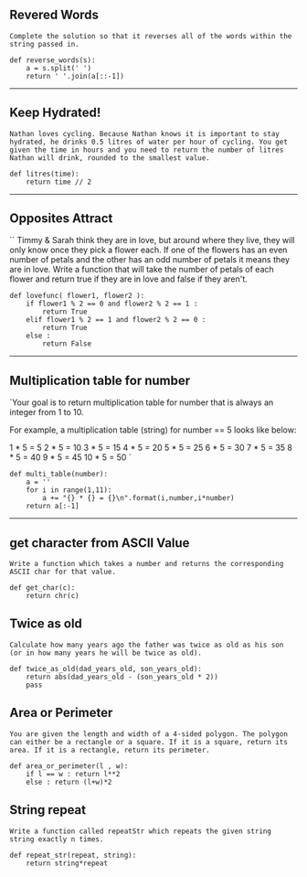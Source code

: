 ## Revered Words
`Complete the solution so that it reverses all of the words within the string passed in. `
```
def reverse_words(s):
    a = s.split(' ')
    return ' '.join(a[::-1])
```
--------------
## Keep Hydrated!
`Nathan loves cycling.
Because Nathan knows it is important to stay hydrated, he drinks 0.5 litres of water per hour of cycling.
You get given the time in hours and you need to return the number of litres Nathan will drink, rounded to the smallest value.`

```
def litres(time):
    return time // 2
```
--------
## Opposites Attract

``
Timmy & Sarah think they are in love, but around where they live, they will only know once they pick a flower each. If one of the flowers has an even number of petals and the other has an odd number of petals it means they are in love.
Write a function that will take the number of petals of each flower and return true if they are in love and false if they aren't.
```
def lovefunc( flower1, flower2 ):
    if flower1 % 2 == 0 and flower2 % 2 == 1 :
        return True
    elif flower1 % 2 == 1 and flower2 % 2 == 0 :
        return True
    else :
        return False
```
----------------
##  Multiplication table for number
`Your goal is to return multiplication table for number that is always an integer from 1 to 10.

For example, a multiplication table (string) for number == 5 looks like below:

1 * 5 = 5
2 * 5 = 10
3 * 5 = 15
4 * 5 = 20
5 * 5 = 25
6 * 5 = 30
7 * 5 = 35
8 * 5 = 40
9 * 5 = 45
10 * 5 = 50
`
```
def multi_table(number):
    a = ''
    for i in range(1,11):
        a += "{} * {} = {}\n".format(i,number,i*number)
    return a[:-1]
```
-------
## get character from ASCII Value
`Write a function which takes a number and returns the corresponding ASCII char for that value.`
```
def get_char(c):
    return chr(c) 
```

## Twice as old
`Сalculate how many years ago the father was twice as old as his son (or in how many years he will be twice as old).`

```
def twice_as_old(dad_years_old, son_years_old):
    return abs(dad_years_old - (son_years_old * 2))
    pass
```

## Area or Perimeter
`You are given the length and width of a 4-sided polygon. The polygon can either be a rectangle or a square.
If it is a square, return its area. If it is a rectangle, return its perimeter.`
```
def area_or_perimeter(l , w):
    if l == w : return l**2
    else : return (l+w)*2
```

## String repeat
`Write a function called repeatStr which repeats the given string string exactly n times.`
```
def repeat_str(repeat, string):
    return string*repeat
```


